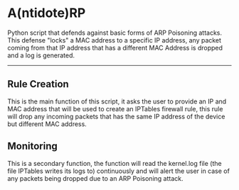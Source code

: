 # A(ntidote)RP

Python script that defends against basic forms of ARP Poisoning attacks. This defense "locks" a MAC address to a specific IP address, any packet coming from that IP address that has a different MAC Address is dropped and a log is generated.

------------

## Rule Creation

This is the main function of this script, it asks the user to provide an IP and MAC address that will be used to create an IPTables firewall rule, this rule will drop any incoming packets that has the same IP address of the device but different MAC address.

## Monitoring

This is a secondary function, the function will read the kernel.log file (the file IPTables writes its logs to) continuously and will alert the user in case of any packets being dropped due to an ARP Poisoning attack.
